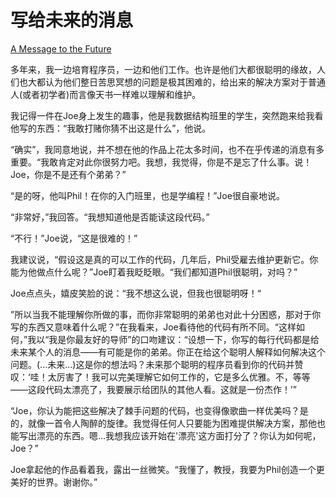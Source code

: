 # 写给未来的消息

[A Message to the Future ](https://97-things-every-x-should-know.gitbooks.io/97-things-every-programmer-should-know/content/en/thing_58/)

多年来，我一边培育程序员，一边和他们工作。也许是他们大都很聪明的缘故，人们也大都认为他们整日苦思冥想的问题是极其困难的，给出来的解决方案对于普通人(或者初学者)而言像天书一样难以理解和维护。

我记得一件在Joe身上发生的趣事，他是我数据结构班里的学生，突然跑来给我看他写的东西：“我敢打赌你猜不出这是什么”，他说。

“确实”，我同意地说，并不想在他的作品上花太多时间，也不在乎传递的消息有多重要。“我敢肯定对此你很努力吧。我想，我觉得，你是不是忘了什么事。说！Joe，你是不是还有个弟弟？”

“是的呀，他叫Phil！在你的入门班里，也是学编程！”Joe很自豪地说。

“非常好，”我回答。“我想知道他是否能读这段代码。”

“不行！”Joe说，“这是很难的！”

我建议说，“假设这是真的可以工作的代码，几年后，Phil受雇去维护更新它。你能为他做点什么呢？”Joe盯着我眨眨眼。“我们都知道Phil很聪明，对吗？”

Joe点点头，嬉皮笑脸的说：“我不想这么说，但我也很聪明呀！“

”所以当我不能理解你所做的事，而你非常聪明的弟弟也对此十分困惑，那对于你写的东西又意味着什么呢？”在我看来，Joe看待他的代码有所不同。“这样如何，”我以“我是你最友好的导师”的口吻建议：“设想一下，你写的每行代码都是给未来某个人的消息——有可能是你的弟弟。你正在给这个聪明人解释如何解决这个问题。(...未来...)这是你的想法吗？未来那个聪明的程序员看到你的代码并赞叹：‘哇！太厉害了！我可以完美理解它如何工作的，它是多么优雅。不，等等——这段代码太漂亮了，我要展示给团队的其他人看。这就是一份杰作！’”

“Joe，你认为能把这些解决了棘手问题的代码，也变得像歌曲一样优美吗？是的，就像一首令人陶醉的旋律。我觉得任何人只要能为困难提供解决方案，那他也能写出漂亮的东西。嗯...我想我应该开始在'漂亮'这方面打分了？你认为如何呢，Joe？”

Joe拿起他的作品看着我，露出一丝微笑。“我懂了，教授，我要为Phil创造一个更美好的世界。谢谢你。”
